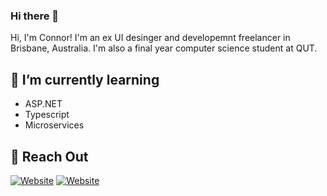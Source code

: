 ### Hi there 👋

Hi, I'm Connor! I'm an ex UI desinger and developemnt freelancer in Brisbane, Australia. I'm also a final year computer science student at QUT.

<h2>🌱 I’m currently learning</h2>

<ul>
  <li>ASP.NET</li>
  <li>Typescript</li>
  <li>Microservices</li>
</ul>
  
<h2>🌱 Reach Out</h2>

<a href="/docs/" title="Website"><img src="https://img.shields.io/badge/view-Documentation-blue?style=for-the-badge" alt="Website"></a>
<a href="/docs/" title="Linkedin"><img src="https://img.shields.io/badge/view-Documentation-blue?style=for-the-badge" alt="Website"></a>
